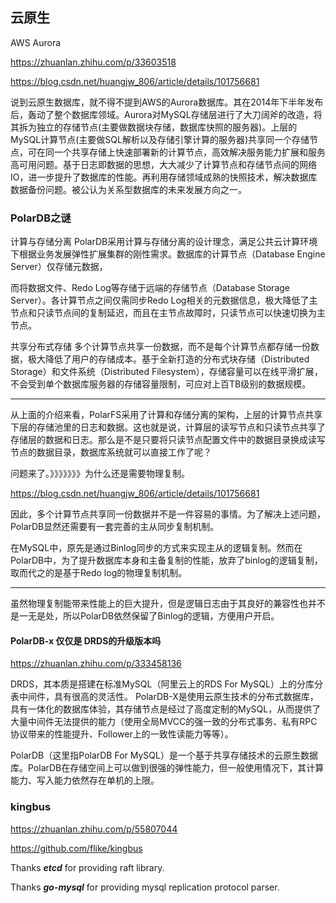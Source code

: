 
## 云原生
AWS Aurora

https://zhuanlan.zhihu.com/p/33603518

https://blog.csdn.net/huangjw_806/article/details/101756681

说到云原生数据库，就不得不提到AWS的Aurora数据库。其在2014年下半年发布后，轰动了整个数据库领域。Aurora对MySQL存储层进行了大刀阔斧的改造，将其拆为独立的存储节点(主要做数据块存储，数据库快照的服务器)。上层的MySQL计算节点(主要做SQL解析以及存储引擎计算的服务器)共享同一个存储节点，可在同一个共享存储上快速部署新的计算节点，高效解决服务能力扩展和服务高可用问题。基于日志即数据的思想，大大减少了计算节点和存储节点间的网络IO，进一步提升了数据库的性能。再利用存储领域成熟的快照技术，解决数据库数据备份问题。被公认为关系型数据库的未来发展方向之一。
 

### PolarDB之谜
计算与存储分离
PolarDB采用计算与存储分离的设计理念，满足公共云计算环境下根据业务发展弹性扩展集群的刚性需求。数据库的计算节点（Database Engine Server）仅存储元数据，

而将数据文件、Redo Log等存储于远端的存储节点（Database Storage Server）。各计算节点之间仅需同步Redo Log相关的元数据信息，极大降低了主节点和只读节点间的复制延迟，而且在主节点故障时，只读节点可以快速切换为主节点。

共享分布式存储
多个计算节点共享一份数据，而不是每个计算节点都存储一份数据，极大降低了用户的存储成本。基于全新打造的分布式块存储（Distributed Storage）和文件系统（Distributed Filesystem），存储容量可以在线平滑扩展，不会受到单个数据库服务器的存储容量限制，可应对上百TB级别的数据规模。

------

从上面的介绍来看，PolarFS采用了计算和存储分离的架构，上层的计算节点共享下层的存储池里的日志和数据。这也就是说，计算层的读写节点和只读节点共享了存储层的数据和日志。那么是不是只要将只读节点配置文件中的数据目录换成读写节点的数据目录，数据库系统就可以直接工作了呢？

问题来了。》》》》》》》为什么还是需要物理复制。

https://blog.csdn.net/huangjw_806/article/details/101756681

因此，多个计算节点共享同一份数据并不是一件容易的事情。为了解决上述问题，PolarDB显然还需要有一套完善的主从同步复制机制。

在MySQL中，原先是通过Binlog同步的方式来实现主从的逻辑复制。然而在PolarDB中，为了提升数据库本身和主备复制的性能，放弃了binlog的逻辑复制，取而代之的是基于Redo log的物理复制机制。

----

虽然物理复制能带来性能上的巨大提升，但是逻辑日志由于其良好的兼容性也并不是一无是处，所以PolarDB依然保留了Binlog的逻辑，方便用户开启。

#### PolarDB-x 仅仅是 DRDS的升级版本吗
https://zhuanlan.zhihu.com/p/333458136

DRDS，其本质是搭建在标准MySQL（阿里云上的RDS For MySQL）上的分库分表中间件，具有很高的灵活性。 PolarDB-X是使用云原生技术的分布式数据库，具有一体化的数据库体验，其存储节点是经过了高度定制的MySQL，从而提供了大量中间件无法提供的能力（使用全局MVCC的强一致的分布式事务、私有RPC协议带来的性能提升、Follower上的一致性读能力等等）。

PolarDB（这里指PolarDB For MySQL）是一个基于共享存储技术的云原生数据库。PolarDB在存储空间上可以做到很强的弹性能力，但一般使用情况下，其计算能力、写入能力依然存在单机的上限。





### kingbus
https://zhuanlan.zhihu.com/p/55807044

https://github.com/flike/kingbus

Thanks ***etcd*** for providing raft library.

Thanks ***go-mysql*** for providing mysql replication protocol parser.



